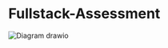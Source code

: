# Fullstack-Assessment

![Diagram drawio](https://github.com/Arthur-All/Fullstack-Assessment/assets/82613934/67c1a11f-5a3d-433f-8ebc-db33cb4ac6b3)


